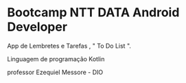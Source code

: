 # Bootcamp NTT DATA Android Developer

App de Lembretes e Tarefas , " To Do List ".

Linguagem de programação Kotlin 

professor Ezequiel Messore - DIO
